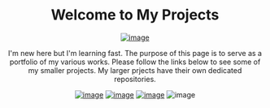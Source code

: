<div align="center">
  
# Welcome to My Projects

[![image](https://img.shields.io/badge/-LinkedIn-0077B5?style=for-the-badge&logo=linkedin&labelColor=blue)](https://fi.linkedin.com/in/charles-rambo?trk=profile-badge)

I'm new here but I'm learning fast. The purpose of this page is to serve as a portfolio of my various works. Please follow the links below to see some of my smaller projects. My larger prjects have their own dedicated repositories.

[![image](https://img.shields.io/badge/-Python-3776AB?style=for-the-badge&logo=Python&logoColor=white)](https://github.com/fizixmastr/Miscellaneous-Python-Projects) [![image](https://img.shields.io/badge/-mathematica-DD1100?style=for-the-badge&logo=wolfram-mathematica&logoColor=white)](https://github.com/fizixmastr/Miscellaneous-Mathematica-Projects) [![image](https://img.shields.io/badge/-Matlab-0076A8?style=for-the-badge&logo=mathworks&logoColor=white)](https://github.com/fizixmastr/Miscellaneous-MATLAB-Projects) ![image](https://img.shields.io/badge/-latex-008080?style=for-the-badge&logo=latex&logoColor=white)

</div>

<!--
**fizixmastr/fizixmastr** is a ✨ _special_ ✨ repository because its `README.md` (this file) appears on your GitHub profile.



Here are some ideas to get you started:

- 🔭 I’m currently working on ...
- 🌱 I’m currently learning ...
- 👯 I’m looking to collaborate on ...
- 🤔 I’m looking for help with ...
- 💬 Ask me about ...
- 📫 How to reach me: ...
- 😄 Pronouns: ...
- ⚡ Fun fact: ...
-->
